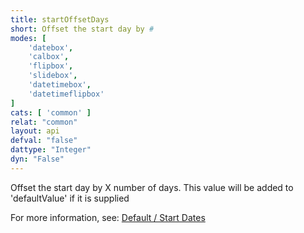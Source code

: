 ```yaml
---
title: startOffsetDays
short: Offset the start day by #
modes: [
	'datebox',
	'calbox',
	'flipbox',
	'slidebox',
	'datetimebox',
	'datetimeflipbox'
]
cats: [ 'common' ]
relat: "common"
layout: api
defval: "false"
dattype: "Integer"
dyn: "False"
---
```


Offset the start day by X number of days.  This value will be added to 'defaultValue' if it is supplied

For more information, see: [Default / Start Dates]({{site.basesite}}doc/4-1-defaults/)
